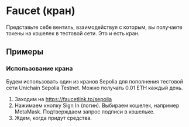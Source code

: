 # Faucet (кран)

Представьте себе вентиль, взаимодействуя с которым, вы получаете токены на кошелек в тестовой сети. Это и есть кран.


## Примеры

### Использование крана

Будем использовать один из кранов Sepolia для пополнения тестовой сети Unichain Sepolia Testnet. Можно получать 0.01 ETH каждый день.

1. Заходим на https://faucetlink.to/sepolia
2. Нажимаем кнопку Sign In (логин). Выбираем кошелек, например MetaMask. Подтверждаем запрос подписи в кошельке.
3. Ждем, когда придут средства.
